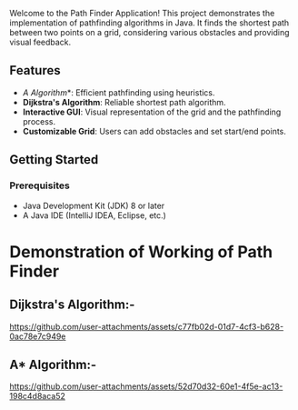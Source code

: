 Welcome to the Path Finder Application! This project demonstrates the implementation of pathfinding algorithms in Java. It finds the shortest path between two points on a grid, considering various obstacles and providing visual feedback.

## Features

- **A* Algorithm**: Efficient pathfinding using heuristics.
- **Dijkstra's Algorithm**: Reliable shortest path algorithm.
- **Interactive GUI**: Visual representation of the grid and the pathfinding process.
- **Customizable Grid**: Users can add obstacles and set start/end points.

## Getting Started

### Prerequisites

- Java Development Kit (JDK) 8 or later
- A Java IDE (IntelliJ IDEA, Eclipse, etc.)

# Demonstration of Working of Path Finder

## Dijkstra's Algorithm:-
https://github.com/user-attachments/assets/c77fb02d-01d7-4cf3-b628-0ac78e7c949e

## A* Algorithm:-
https://github.com/user-attachments/assets/52d70d32-60e1-4f5e-ac13-198c4d8aca52

